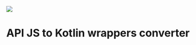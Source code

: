 <a href="https://travis-ci.org/Turansky/yfiles-api-json-to-kotlin"><img src="https://travis-ci.org/Turansky/yfiles-api-json-to-kotlin.svg?branch=master"></a>

# API JS to Kotlin wrappers converter